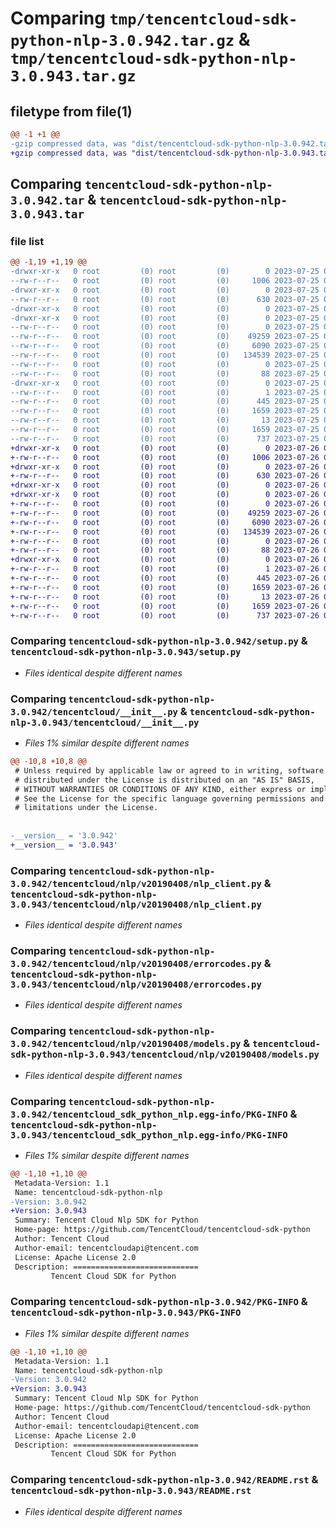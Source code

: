 # Comparing `tmp/tencentcloud-sdk-python-nlp-3.0.942.tar.gz` & `tmp/tencentcloud-sdk-python-nlp-3.0.943.tar.gz`

## filetype from file(1)

```diff
@@ -1 +1 @@
-gzip compressed data, was "dist/tencentcloud-sdk-python-nlp-3.0.942.tar", last modified: Tue Jul 25 04:22:17 2023, max compression
+gzip compressed data, was "dist/tencentcloud-sdk-python-nlp-3.0.943.tar", last modified: Wed Jul 26 00:41:36 2023, max compression
```

## Comparing `tencentcloud-sdk-python-nlp-3.0.942.tar` & `tencentcloud-sdk-python-nlp-3.0.943.tar`

### file list

```diff
@@ -1,19 +1,19 @@
-drwxr-xr-x   0 root         (0) root         (0)        0 2023-07-25 04:22:17.000000 tencentcloud-sdk-python-nlp-3.0.942/
--rw-r--r--   0 root         (0) root         (0)     1006 2023-07-25 04:22:17.000000 tencentcloud-sdk-python-nlp-3.0.942/setup.py
-drwxr-xr-x   0 root         (0) root         (0)        0 2023-07-25 04:22:17.000000 tencentcloud-sdk-python-nlp-3.0.942/tencentcloud/
--rw-r--r--   0 root         (0) root         (0)      630 2023-07-25 04:22:17.000000 tencentcloud-sdk-python-nlp-3.0.942/tencentcloud/__init__.py
-drwxr-xr-x   0 root         (0) root         (0)        0 2023-07-25 04:22:17.000000 tencentcloud-sdk-python-nlp-3.0.942/tencentcloud/nlp/
-drwxr-xr-x   0 root         (0) root         (0)        0 2023-07-25 04:22:17.000000 tencentcloud-sdk-python-nlp-3.0.942/tencentcloud/nlp/v20190408/
--rw-r--r--   0 root         (0) root         (0)        0 2023-07-25 04:22:17.000000 tencentcloud-sdk-python-nlp-3.0.942/tencentcloud/nlp/v20190408/__init__.py
--rw-r--r--   0 root         (0) root         (0)    49259 2023-07-25 04:22:17.000000 tencentcloud-sdk-python-nlp-3.0.942/tencentcloud/nlp/v20190408/nlp_client.py
--rw-r--r--   0 root         (0) root         (0)     6090 2023-07-25 04:22:17.000000 tencentcloud-sdk-python-nlp-3.0.942/tencentcloud/nlp/v20190408/errorcodes.py
--rw-r--r--   0 root         (0) root         (0)   134539 2023-07-25 04:22:17.000000 tencentcloud-sdk-python-nlp-3.0.942/tencentcloud/nlp/v20190408/models.py
--rw-r--r--   0 root         (0) root         (0)        0 2023-07-25 04:22:17.000000 tencentcloud-sdk-python-nlp-3.0.942/tencentcloud/nlp/__init__.py
--rw-r--r--   0 root         (0) root         (0)       88 2023-07-25 04:22:17.000000 tencentcloud-sdk-python-nlp-3.0.942/setup.cfg
-drwxr-xr-x   0 root         (0) root         (0)        0 2023-07-25 04:22:17.000000 tencentcloud-sdk-python-nlp-3.0.942/tencentcloud_sdk_python_nlp.egg-info/
--rw-r--r--   0 root         (0) root         (0)        1 2023-07-25 04:22:17.000000 tencentcloud-sdk-python-nlp-3.0.942/tencentcloud_sdk_python_nlp.egg-info/dependency_links.txt
--rw-r--r--   0 root         (0) root         (0)      445 2023-07-25 04:22:17.000000 tencentcloud-sdk-python-nlp-3.0.942/tencentcloud_sdk_python_nlp.egg-info/SOURCES.txt
--rw-r--r--   0 root         (0) root         (0)     1659 2023-07-25 04:22:17.000000 tencentcloud-sdk-python-nlp-3.0.942/tencentcloud_sdk_python_nlp.egg-info/PKG-INFO
--rw-r--r--   0 root         (0) root         (0)       13 2023-07-25 04:22:17.000000 tencentcloud-sdk-python-nlp-3.0.942/tencentcloud_sdk_python_nlp.egg-info/top_level.txt
--rw-r--r--   0 root         (0) root         (0)     1659 2023-07-25 04:22:17.000000 tencentcloud-sdk-python-nlp-3.0.942/PKG-INFO
--rw-r--r--   0 root         (0) root         (0)      737 2023-07-25 04:22:17.000000 tencentcloud-sdk-python-nlp-3.0.942/README.rst
+drwxr-xr-x   0 root         (0) root         (0)        0 2023-07-26 00:41:36.000000 tencentcloud-sdk-python-nlp-3.0.943/
+-rw-r--r--   0 root         (0) root         (0)     1006 2023-07-26 00:41:36.000000 tencentcloud-sdk-python-nlp-3.0.943/setup.py
+drwxr-xr-x   0 root         (0) root         (0)        0 2023-07-26 00:41:36.000000 tencentcloud-sdk-python-nlp-3.0.943/tencentcloud/
+-rw-r--r--   0 root         (0) root         (0)      630 2023-07-26 00:41:36.000000 tencentcloud-sdk-python-nlp-3.0.943/tencentcloud/__init__.py
+drwxr-xr-x   0 root         (0) root         (0)        0 2023-07-26 00:41:36.000000 tencentcloud-sdk-python-nlp-3.0.943/tencentcloud/nlp/
+drwxr-xr-x   0 root         (0) root         (0)        0 2023-07-26 00:41:36.000000 tencentcloud-sdk-python-nlp-3.0.943/tencentcloud/nlp/v20190408/
+-rw-r--r--   0 root         (0) root         (0)        0 2023-07-26 00:41:36.000000 tencentcloud-sdk-python-nlp-3.0.943/tencentcloud/nlp/v20190408/__init__.py
+-rw-r--r--   0 root         (0) root         (0)    49259 2023-07-26 00:41:36.000000 tencentcloud-sdk-python-nlp-3.0.943/tencentcloud/nlp/v20190408/nlp_client.py
+-rw-r--r--   0 root         (0) root         (0)     6090 2023-07-26 00:41:36.000000 tencentcloud-sdk-python-nlp-3.0.943/tencentcloud/nlp/v20190408/errorcodes.py
+-rw-r--r--   0 root         (0) root         (0)   134539 2023-07-26 00:41:36.000000 tencentcloud-sdk-python-nlp-3.0.943/tencentcloud/nlp/v20190408/models.py
+-rw-r--r--   0 root         (0) root         (0)        0 2023-07-26 00:41:36.000000 tencentcloud-sdk-python-nlp-3.0.943/tencentcloud/nlp/__init__.py
+-rw-r--r--   0 root         (0) root         (0)       88 2023-07-26 00:41:36.000000 tencentcloud-sdk-python-nlp-3.0.943/setup.cfg
+drwxr-xr-x   0 root         (0) root         (0)        0 2023-07-26 00:41:36.000000 tencentcloud-sdk-python-nlp-3.0.943/tencentcloud_sdk_python_nlp.egg-info/
+-rw-r--r--   0 root         (0) root         (0)        1 2023-07-26 00:41:36.000000 tencentcloud-sdk-python-nlp-3.0.943/tencentcloud_sdk_python_nlp.egg-info/dependency_links.txt
+-rw-r--r--   0 root         (0) root         (0)      445 2023-07-26 00:41:36.000000 tencentcloud-sdk-python-nlp-3.0.943/tencentcloud_sdk_python_nlp.egg-info/SOURCES.txt
+-rw-r--r--   0 root         (0) root         (0)     1659 2023-07-26 00:41:36.000000 tencentcloud-sdk-python-nlp-3.0.943/tencentcloud_sdk_python_nlp.egg-info/PKG-INFO
+-rw-r--r--   0 root         (0) root         (0)       13 2023-07-26 00:41:36.000000 tencentcloud-sdk-python-nlp-3.0.943/tencentcloud_sdk_python_nlp.egg-info/top_level.txt
+-rw-r--r--   0 root         (0) root         (0)     1659 2023-07-26 00:41:36.000000 tencentcloud-sdk-python-nlp-3.0.943/PKG-INFO
+-rw-r--r--   0 root         (0) root         (0)      737 2023-07-26 00:41:36.000000 tencentcloud-sdk-python-nlp-3.0.943/README.rst
```

### Comparing `tencentcloud-sdk-python-nlp-3.0.942/setup.py` & `tencentcloud-sdk-python-nlp-3.0.943/setup.py`

 * *Files identical despite different names*

### Comparing `tencentcloud-sdk-python-nlp-3.0.942/tencentcloud/__init__.py` & `tencentcloud-sdk-python-nlp-3.0.943/tencentcloud/__init__.py`

 * *Files 1% similar despite different names*

```diff
@@ -10,8 +10,8 @@
 # Unless required by applicable law or agreed to in writing, software
 # distributed under the License is distributed on an "AS IS" BASIS,
 # WITHOUT WARRANTIES OR CONDITIONS OF ANY KIND, either express or implied.
 # See the License for the specific language governing permissions and
 # limitations under the License.
 
 
-__version__ = '3.0.942'
+__version__ = '3.0.943'
```

### Comparing `tencentcloud-sdk-python-nlp-3.0.942/tencentcloud/nlp/v20190408/nlp_client.py` & `tencentcloud-sdk-python-nlp-3.0.943/tencentcloud/nlp/v20190408/nlp_client.py`

 * *Files identical despite different names*

### Comparing `tencentcloud-sdk-python-nlp-3.0.942/tencentcloud/nlp/v20190408/errorcodes.py` & `tencentcloud-sdk-python-nlp-3.0.943/tencentcloud/nlp/v20190408/errorcodes.py`

 * *Files identical despite different names*

### Comparing `tencentcloud-sdk-python-nlp-3.0.942/tencentcloud/nlp/v20190408/models.py` & `tencentcloud-sdk-python-nlp-3.0.943/tencentcloud/nlp/v20190408/models.py`

 * *Files identical despite different names*

### Comparing `tencentcloud-sdk-python-nlp-3.0.942/tencentcloud_sdk_python_nlp.egg-info/PKG-INFO` & `tencentcloud-sdk-python-nlp-3.0.943/tencentcloud_sdk_python_nlp.egg-info/PKG-INFO`

 * *Files 1% similar despite different names*

```diff
@@ -1,10 +1,10 @@
 Metadata-Version: 1.1
 Name: tencentcloud-sdk-python-nlp
-Version: 3.0.942
+Version: 3.0.943
 Summary: Tencent Cloud Nlp SDK for Python
 Home-page: https://github.com/TencentCloud/tencentcloud-sdk-python
 Author: Tencent Cloud
 Author-email: tencentcloudapi@tencent.com
 License: Apache License 2.0
 Description: ============================
         Tencent Cloud SDK for Python
```

### Comparing `tencentcloud-sdk-python-nlp-3.0.942/PKG-INFO` & `tencentcloud-sdk-python-nlp-3.0.943/PKG-INFO`

 * *Files 1% similar despite different names*

```diff
@@ -1,10 +1,10 @@
 Metadata-Version: 1.1
 Name: tencentcloud-sdk-python-nlp
-Version: 3.0.942
+Version: 3.0.943
 Summary: Tencent Cloud Nlp SDK for Python
 Home-page: https://github.com/TencentCloud/tencentcloud-sdk-python
 Author: Tencent Cloud
 Author-email: tencentcloudapi@tencent.com
 License: Apache License 2.0
 Description: ============================
         Tencent Cloud SDK for Python
```

### Comparing `tencentcloud-sdk-python-nlp-3.0.942/README.rst` & `tencentcloud-sdk-python-nlp-3.0.943/README.rst`

 * *Files identical despite different names*

